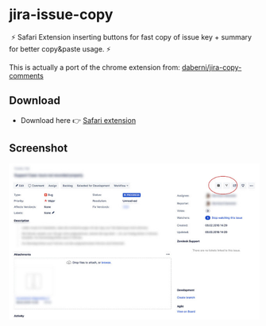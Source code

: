 # jira-issue-copy

️ ️⚡ ️Safari Extension inserting buttons for fast copy of issue key + summary for better copy&amp;paste usage. ⚡️

This is actually a port of the chrome extension from: [daberni/jira-copy-comments](https://github.com/daberni/jira-copy-comments)

## Download

* Download here 👉 [Safari extension](https://github.com/patricks/jira-issue-copy/raw/master/release/jira-issue-copy.safariextz)

## Screenshot

![Screenshot](screenshot_1.jpg)
